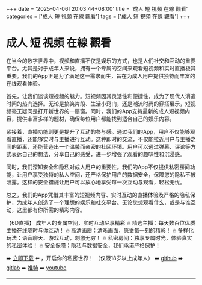 +++
date = '2025-04-06T20:03:44+08:00'
title = '成人 短 視頻 在線 觀看'
categories = ['成人 短 視頻 在線 觀看']
tags = ['成人 短 視頻 在線 觀看']
+++

# 成人 短 視頻 在線 觀看

在当今的数字世界中，视频和直播不仅是娱乐的方式，也是人们社交和互动的重要平台。尤其是对于成年人来说，拥有一个专属的空间来观看短视频和实时直播极其重要。我们的App正是为了满足这一需求而生，旨在为成人用户提供独特而丰富的在线观看体验。

首先，让我们谈谈短视频的魅力。短视频因其灵活性和便捷性，成为了现代人消遣时间的热门选择。无论是搞笑片段、生活小窍门，还是潮流时尚的穿搭展示，短视频毫无疑问是打开新世界的一扇窗。同时，我们的App支持最新的成人短视频内容，提供丰富多样的题材，确保每位用户都能找到适合自己的娱乐内容。

紧接着，直播功能则更是提升了互动的参与感。通过我们的App，用户不仅能够观看直播，还能够实时与主播进行互动。这种即时的交流，不仅能拉近用户与主播之间的距离，还能营造出一个温馨而亲密的社区环境。用户可以通过弹幕、评论等方式表达自己的想法，分享自己的感受，进一步增强了观看的趣味性和沉浸感。

同时，我们深知安全和隐私对成人用户的重要性。我们的App不仅提供私密房间功能，让用户享受独特的私人空间，还严格保护用户的数据安全，保障您的隐私不被泄露。这样的安全措施让用户可以放心地享受每一次互动与观看，轻松无忧。

总之，我们的App凭借其丰富的短视频内容、实时互动的直播体验及严格的隐私保护，为成年人创造了一个理想的娱乐和社交平台。无论您想观看什么，或是与谁互动，这里都有你所需的精彩内容。

【6D直播】
成年人的专属空间，实时互动尽享精彩
🔥 精选主播：每天数百位优质主播在线随时与你互动！
🔥 高清画质：清晰画面，感受每一刻的精彩！
🔥 多样化玩法：语音聊天、游戏互动，刺激无穷！
🔥 私密房间：独享专属时光，体验真实的私密体验！
🔥 安全保障：隐私与数据安全，我们承诺严格保护！

➡️ [立即下载](https://down123.s3.ap-east-1.amazonaws.com/down/down.html?channelCode=blog) ⬅️ ，开启你的私密世界！
（仅限18岁以上成年人）
➡️ [github](https://aldult-live.github.io/)
➡️ [gitlab](https://seo-09598d.gitlab.io/)
➡️ [推特](https://x.com/wegame33)
➡️ [youtube](https://www.youtube.com/@6Dlive)

---
